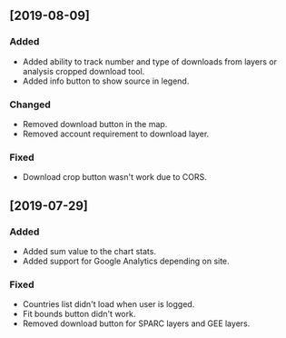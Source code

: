 ## [2019-08-09]

### Added

- Added ability to track number and type of downloads from layers or analysis cropped download tool.
- Added info button to show source in legend.

### Changed

- Removed download button in the map.
- Removed account requirement to download layer.

### Fixed

- Download crop button wasn't work due to CORS.


## [2019-07-29]

### Added

- Added sum value to the chart stats.
- Added support for Google Analytics depending on site.

### Fixed

- Countries list didn't load when user is logged.
- Fit bounds button didn't work.
- Removed download button for SPARC layers and GEE layers.
